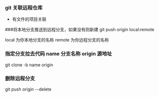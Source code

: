 ### git 关联远程仓库

* 有文件的项目关联


###将本地分支推送到远程分支，如果没有则新建
git push origin local:remote

local 为你本地分支的名称
remote 为你远程分支的名称

### 指定分支拉去代码 name 分支名称  origin 源地址
git clone -b name origin 


### 删除远程分支

git push origin --delete <remote-name>